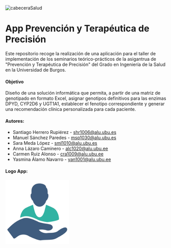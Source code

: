 ![cabeceraSalud](https://github.com/user-attachments/assets/d272dd39-1d24-477c-b57e-08d1b0b581b5)

# App Prevención y Terapéutica de Precisión

Este repositorio recoge la realización de una aplicación para el taller de implementación de los seminarios teórico-prácticos de la asigantrua de "Prevención y Terapéutica de Precisión" del Grado en Ingeniería de la Salud en la Universidad de Burgos. 

#### Objetivo
Diseño de una solución informática que permita, a partir de una matriz de genotipado en formato Excel, asignar genotipos definitivos para las enzimas DPYD, CYP2D6 y UGT1A1, establecer el fenotipo correspondiente y generar una recomendación clínica personalizada para cada
paciente.

#### Autores: 
- Santiago Herrero Rupiérez - shr1006@alu.ubu.es
- Manuel Sánchez Paredes - msp1030@alu.ubu.es
- Sara Meda López - sml1010@alu.ubu.es
- Anna Lázaro Caminero - alc1020@alu.ubu.ee
- Carmen Ruiz Alonso - cra1009@alu.ubu.ee
- Yasmina Álamo Navarro - yan1001@alu.ubu.ee

#### Logo App: 
<img src="https://github.com/sml1010/App_Prevencion_y_Terapeutica_de_Precision/blob/main/LOGO%20APP.png?raw=true" 
     alt="Logo de la app" width="200">
     
